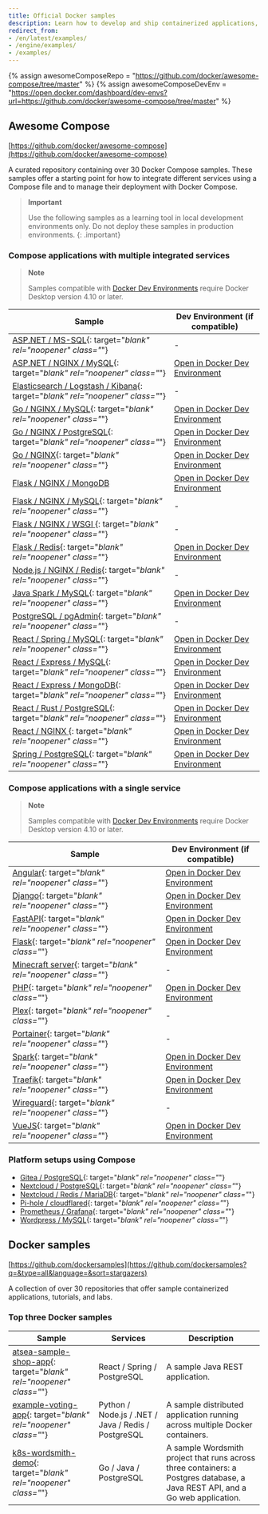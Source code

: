 ```yaml
---
title: Official Docker samples
description: Learn how to develop and ship containerized applications, by walking through samples that exhibit canonical practices.
redirect_from:
- /en/latest/examples/
- /engine/examples/
- /examples/
---
```

{% assign awesomeComposeRepo = "https://github.com/docker/awesome-compose/tree/master" %}
{% assign awesomeComposeDevEnv = "https://open.docker.com/dashboard/dev-envs?url=https://github.com/docker/awesome-compose/tree/master" %}

## Awesome Compose

[https://github.com/docker/awesome-compose](https://github.com/docker/awesome-compose)

A curated repository containing over 30 Docker Compose samples. These samples offer a starting point for how to integrate different services using a Compose file and to manage their deployment with Docker Compose.

> **Important**
>
> Use the following samples as a learning tool in local development environments only. Do not deploy these samples in production environments.
{: .important}

### Compose applications with multiple integrated services

> **Note**
>
> Samples compatible with [Docker Dev Environments](../desktop/dev-environments/index.md) require Docker Desktop version 4.10 or later.

| Sample | Dev Environment (if compatible) |
| ------ | ------------------------------- |
| [ASP.NET / MS-SQL]({{awesomeComposeRepo}}/aspnet-mssql){: target="_blank" rel="noopener" class="_"} | - |
| [ASP.NET / NGINX / MySQL]({{awesomeComposeRepo}}/nginx-aspnet-mysql){: target="_blank" rel="noopener" class="_"} | [Open in Docker Dev Environment]({{awesomeComposeDevEnv}}/nginx-aspnet-mysql) |
| [Elasticsearch / Logstash / Kibana]({{awesomeComposeRepo}}/elasticsearch-logstash-kibana){: target="_blank" rel="noopener" class="_"} | - |
| [Go / NGINX / MySQL]({{awesomeComposeRepo}}/nginx-golang-mysql){: target="_blank" rel="noopener" class="_"} | [Open in Docker Dev Environment]({{awesomeComposeDevEnv}}/nginx-golang-mysql) |
| [Go / NGINX / PostgreSQL]({{awesomeComposeRepo}}/nginx-golang-postgres){: target="_blank" rel="noopener" class="_"} | [Open in Docker Dev Environment]({{awesomeComposeDevEnv}}/nginx-golang-postgres) |
| [Go / NGINX]({{awesomeComposeRepo}}/nginx-golang){: target="_blank" rel="noopener" class="_"} | [Open in Docker Dev Environment]({{awesomeComposeDevEnv}}/nginx-golang) |
| [Flask / NGINX / MongoDB]({{awesomeComposeRepo}}/nginx-flask-mongo) | [Open in Docker Dev Environment]({{awesomeComposeDevEnv}}/nginx-flask-mongo) |
| [Flask / NGINX / MySQL]({{awesomeComposeRepo}}/nginx-flask-mysql){: target="_blank" rel="noopener" class="_"} | - |
| [Flask / NGINX / WSGI ]({{awesomeComposeRepo}}/nginx-wsgi-flask){: target="_blank" rel="noopener" class="_"} | - |
| [Flask / Redis]({{awesomeComposeRepo}}/flask-redis){: target="_blank" rel="noopener" class="_"}  | [Open in Docker Dev Environment]({{awesomeComposeDevEnv}}/flask-redis) |
| [Node.js / NGINX / Redis]({{awesomeComposeRepo}}/nginx-nodejs-redis){: target="_blank" rel="noopener" class="_"} | - |
| [Java Spark / MySQL]({{awesomeComposeRepo}}/sparkjava-mysql){: target="_blank" rel="noopener" class="_"}  | [Open in Docker Dev Environment]({{awesomeComposeDevEnv}}/sparkjava-mysql) |
| [PostgreSQL / pgAdmin]({{awesomeComposeRepo}}/postgresql-pgadmin){: target="_blank" rel="noopener" class="_"} | - |
| [React / Spring / MySQL]({{awesomeComposeRepo}}/react-java-mysql){: target="_blank" rel="noopener" class="_"}  | [Open in Docker Dev Environment]({{awesomeComposeDevEnv}}/react-java-mysql) |
| [React / Express / MySQL]({{awesomeComposeRepo}}/react-express-mysql){: target="_blank" rel="noopener" class="_"} | [Open in Docker Dev Environment]({{awesomeComposeDevEnv}}/react-express-mysql) |
| [React / Express / MongoDB]({{awesomeComposeRepo}}/react-express-mongodb){: target="_blank" rel="noopener" class="_"} | [Open in Docker Dev Environment]({{awesomeComposeDevEnv}}/react-express-mongodb) |
| [React / Rust / PostgreSQL]({{awesomeComposeRepo}}/react-rust-postgres){: target="_blank" rel="noopener" class="_"}  | [Open in Docker Dev Environment]({{awesomeComposeDevEnv}}/react-rust-postgres) |
| [React / NGINX ]({{awesomeComposeRepo}}/react-nginx){: target="_blank" rel="noopener" class="_"} | [Open in Docker Dev Environment]({{awesomeComposeDevEnv}}/react-nginx) |
| [Spring / PostgreSQL]({{awesomeComposeRepo}}/spring-postgres){: target="_blank" rel="noopener" class="_"}  | [Open in Docker Dev Environment]({{awesomeComposeDevEnv}}/spring-postgres) |

### Compose applications with a single service

> **Note**
>
> Samples compatible with [Docker Dev Environments](../desktop/dev-environments/index.md) require Docker Desktop version 4.10 or later.

| Sample | Dev Environment (if compatible) |
| ------ | ------------------------------- |
| [Angular]({{awesomeComposeRepo}}/angular){: target="_blank" rel="noopener" class="_"} | [Open in Docker Dev Environment]({{awesomeComposeDevEnv}}/angular) |
| [Django]({{awesomeComposeRepo}}/django){: target="_blank" rel="noopener" class="_"} | [Open in Docker Dev Environment]({{awesomeComposeDevEnv}}/django) |
| [FastAPI]({{awesomeComposeRepo}}/fastapi){: target="_blank" rel="noopener" class="_"} | [Open in Docker Dev Environment]({{awesomeComposeDevEnv}}/fastapi) |
| [Flask]({{awesomeComposeRepo}}/flask){: target="_blank" rel="noopener" class="_"} | [Open in Docker Dev Environment]({{awesomeComposeDevEnv}}/flask) |
| [Minecraft server]({{awesomeComposeRepo}}/minecraft){: target="_blank" rel="noopener" class="_"} | - |
| [PHP]({{awesomeComposeRepo}}/apache-php){: target="_blank" rel="noopener" class="_"} | [Open in Docker Dev Environment]({{awesomeComposeDevEnv}}/apache-php) |
| [Plex]({{awesomeComposeRepo}}/plex){: target="_blank" rel="noopener" class="_"} | - |
| [Portainer]({{awesomeComposeRepo}}/portainer){: target="_blank" rel="noopener" class="_"} | - |
| [Spark](sparkjava){: target="_blank" rel="noopener" class="_"} | [Open in Docker Dev Environment]({{awesomeComposeDevEnv}}/sparkjava) |
| [Traefik](traefik-golang){: target="_blank" rel="noopener" class="_"} | [Open in Docker Dev Environment]({{awesomeComposeDevEnv}}/traefik-golang) |
| [Wireguard]({{awesomeComposeRepo}}/wireguard){: target="_blank" rel="noopener" class="_"} | - |
| [VueJS]({{awesomeComposeRepo}}/vuejs){: target="_blank" rel="noopener" class="_"} | [Open in Docker Dev Environment]({{awesomeComposeDevEnv}}/vuejs) |

### Platform setups using Compose

- [Gitea / PostgreSQL]({{awesomeComposeRepo}}/gitea-postgres){: target="_blank" rel="noopener" class="_"}
- [Nextcloud / PostgreSQL]({{awesomeComposeRepo}}/nextcloud-postgres){: target="_blank" rel="noopener" class="_"}
- [Nextcloud / Redis / MariaDB]({{awesomeComposeRepo}}/nextcloud-redis-mariadb){: target="_blank" rel="noopener" class="_"}
- [Pi-hole / cloudflared]({{awesomeComposeRepo}}/pihole-cloudflared-DoH){: target="_blank" rel="noopener" class="_"}
- [Prometheus / Grafana]({{awesomeComposeRepo}}/prometheus-grafana){: target="_blank" rel="noopener" class="_"}
- [Wordpress / MySQL]({{awesomeComposeRepo}}/wordpress-mysql){: target="_blank" rel="noopener" class="_"}

## Docker samples

[https://github.com/dockersamples](https://github.com/dockersamples?q=&type=all&language=&sort=stargazers)

A collection of over 30 repositories that offer sample containerized applications, tutorials, and labs.

### Top three Docker samples

| Sample | Services | Description |
| ------ | -------- | ----------- |
| [atsea-sample-shop-app](https://github.com/dockersamples/atsea-sample-shop-app){: target="_blank" rel="noopener" class="_"} | React / Spring / PostgreSQL | A sample Java REST application. |
| [example-voting-app](https://github.com/dockersamples/example-voting-app){: target="_blank" rel="noopener" class="_"} | Python / Node.js / .NET / Java / Redis / PostgreSQL | A sample distributed application running across multiple Docker containers. |
| [k8s-wordsmith-demo](https://github.com/dockersamples/k8s-wordsmith-demo){: target="_blank" rel="noopener" class="_"} | Go / Java / PostgreSQL | A sample Wordsmith project that runs across three containers: a Postgres database, a Java REST API, and a Go web application. |
